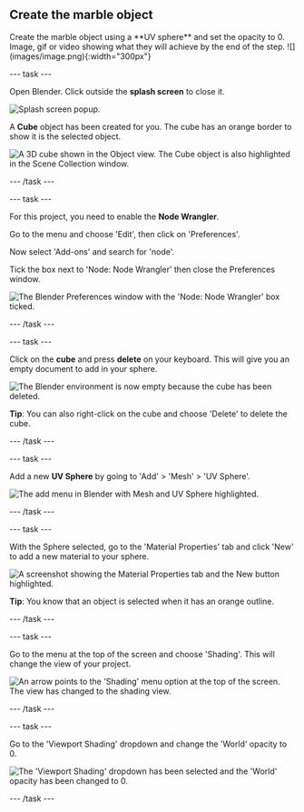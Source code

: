 ## Create the marble object

<div style="display: flex; flex-wrap: wrap">
<div style="flex-basis: 200px; flex-grow: 1; margin-right: 15px;">
Create the marble object using a **UV sphere** and set the opacity to 0.
</div>
<div>
Image, gif or video showing what they will achieve by the end of the step. ![](images/image.png){:width="300px"}
</div>
</div>

--- task ---

Open Blender. Click outside the **splash screen** to close it. 

![Splash screen popup.](images/blender-first.PNG)

A **Cube** object has been created for you. The cube has an orange border to show it is the selected object.

![A 3D cube shown in the Object view. The Cube object is also highlighted in the Scene Collection window.](images/blender-windows.PNG)

--- /task ---

--- task ---

For this project, you need to enable the **Node Wrangler**. 

Go to the menu and choose 'Edit', then click on 'Preferences'.

Now select 'Add-ons' and search for 'node'.

Tick the box next to 'Node: Node Wrangler' then close the Preferences window.

![The Blender Preferences window with the 'Node: Node Wrangler' box ticked.](images/node-wrangler.png)

--- /task ---

--- task ---

Click on the **cube** and press **delete** on your keyboard. This will give you an empty document to add in your sphere.

![The Blender environment is now empty because the cube has been deleted.](images/no-cube.PNG)

**Tip**: You can also right-click on the cube and choose 'Delete' to delete the cube.

--- /task ---

--- task ---

Add a new **UV Sphere** by going to 'Add' > 'Mesh' > 'UV Sphere'.

![The add menu in Blender with Mesh and UV Sphere highlighted.](images/add-uv-sphere.png)

--- /task ---

--- task ---

With the Sphere selected, go to the 'Material Properties' tab and click 'New' to add a new material to your sphere.

![A screenshot showing the Material Properties tab and the New button highlighted.](images/new-material-property.png)

**Tip**: You know that an object is selected when it has an orange outline.

--- /task ---

--- task ---

Go to the menu at the top of the screen and choose 'Shading'. This will change the view of your project.

![An arrow points to the 'Shading' menu option at the top of the screen. The view has changed to the shading view.](images/shading-layout.png)

--- /task ---

--- task ---

Go to the 'Viewport Shading' dropdown and change the 'World' opacity to 0. 

![The 'Viewport Shading' dropdown has been selected and the 'World' opacity has been changed to 0.](images/viewport-shading.png)

--- /task ---

